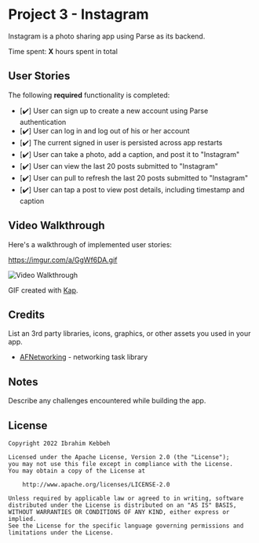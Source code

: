 # Project 3 - Instagram

Instagram is a photo sharing app using Parse as its backend.

Time spent: **X** hours spent in total

## User Stories

The following **required** functionality is completed:

- [✔️] User can sign up to create a new account using Parse authentication
- [✔️] User can log in and log out of his or her account
- [✔️] The current signed in user is persisted across app restarts
- [✔️] User can take a photo, add a caption, and post it to "Instagram"
- [✔️] User can view the last 20 posts submitted to "Instagram"
- [✔️] User can pull to refresh the last 20 posts submitted to "Instagram"
- [✔️] User can tap a post to view post details, including timestamp and caption


## Video Walkthrough

Here's a walkthrough of implemented user stories:

https://imgur.com/a/GgWf6DA.gif

<img src='http://i.imgur.com/link/to/your/gif/file.gif' title='Video Walkthrough' width='' alt='Video Walkthrough' />

GIF created with [Kap](https://getkap.co/).

## Credits

List an 3rd party libraries, icons, graphics, or other assets you used in your app.

- [AFNetworking](https://github.com/AFNetworking/AFNetworking) - networking task library

## Notes

Describe any challenges encountered while building the app.

## License

    Copyright 2022 Ibrahim Kebbeh

    Licensed under the Apache License, Version 2.0 (the "License");
    you may not use this file except in compliance with the License.
    You may obtain a copy of the License at

        http://www.apache.org/licenses/LICENSE-2.0

    Unless required by applicable law or agreed to in writing, software
    distributed under the License is distributed on an "AS IS" BASIS,
    WITHOUT WARRANTIES OR CONDITIONS OF ANY KIND, either express or implied.
    See the License for the specific language governing permissions and
    limitations under the License.
